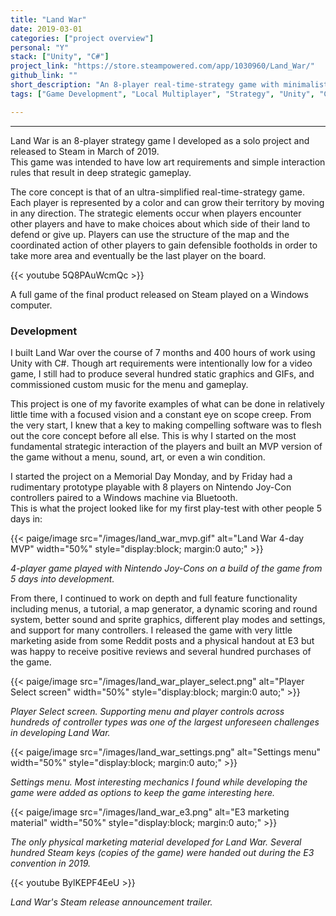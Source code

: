```yaml
---
title: "Land War"
date: 2019-03-01
categories: ["project overview"]
personal: "Y"
stack: ["Unity", "C#"]
project_link: "https://store.steampowered.com/app/1030960/Land_War/"
github_link: ""
short_description: "An 8-player real-time-strategy game with minimalistic art and deep strategic gameplay."
tags: ["Game Development", "Local Multiplayer", "Strategy", "Unity", "C#", "Indie Games", "Procedural Generation", "Video Games", "System Design", "Multiplayer"]

---
```

---

Land War is an 8-player strategy game I developed as a solo project and released to Steam in March of 2019.  
This game was intended to have low art requirements and simple interaction rules that result in deep strategic gameplay.

The core concept is that of an ultra-simplified real-time-strategy game. Each player is represented by a color and can grow their territory by moving in any direction. The strategic elements occur when players encounter other players and have to make choices about which side of their land to defend or give up. Players can use the structure of the map and the coordinated action of other players to gain defensible footholds in order to take more area and eventually be the last player on the board.

{{< youtube 5Q8PAuWcmQc >}}

A full game of the final product released on Steam played on a Windows computer.

### Development

I built Land War over the course of 7 months and 400 hours of work using Unity with C#. Though art requirements were intentionally low for a video game, I still had to produce several hundred static graphics and GIFs, and commissioned custom music for the menu and gameplay.

This project is one of my favorite examples of what can be done in relatively little time with a focused vision and a constant eye on scope creep. From the very start, I knew that a key to making compelling software was to flesh out the core concept before all else. This is why I started on the most fundamental strategic interaction of the players and built an MVP version of the game without a menu, sound, art, or even a win condition.

I started the project on a Memorial Day Monday, and by Friday had a rudimentary prototype playable with 8 players on Nintendo Joy-Con controllers paired to a Windows machine via Bluetooth.  
This is what the project looked like for my first play-test with other people 5 days in:

{{< paige/image
    src="/images/land_war_mvp.gif"
    alt="Land War 4-day MVP"
    width="50%"
    style="display:block; margin:0 auto;" >}}

_4-player game played with Nintendo Joy-Cons on a build of the game from 5 days into development._

From there, I continued to work on depth and full feature functionality including menus, a tutorial, a map generator, a dynamic scoring and round system, better sound and sprite graphics, different play modes and settings, and support for many controllers. I released the game with very little marketing aside from some Reddit posts and a physical handout at E3 but was happy to receive positive reviews and several hundred purchases of the game.

{{< paige/image
    src="/images/land_war_player_select.png"
    alt="Player Select screen"
    width="50%"
    style="display:block; margin:0 auto;" >}}

_Player Select screen. Supporting menu and player controls across hundreds of controller types was one of the largest unforeseen challenges in developing Land War._

{{< paige/image
    src="/images/land_war_settings.png"
    alt="Settings menu"
    width="50%"
    style="display:block; margin:0 auto;" >}}

_Settings menu. Most interesting mechanics I found while developing the game were added as options to keep the game interesting here._

{{< paige/image
    src="/images/land_war_e3.png"
    alt="E3 marketing material"
    width="50%"
    style="display:block; margin:0 auto;" >}}

_The only physical marketing material developed for Land War. Several hundred Steam keys (copies of the game) were handed out during the E3 convention in 2019._

{{< youtube BylKEPF4EeU >}}

_Land War's Steam release announcement trailer._